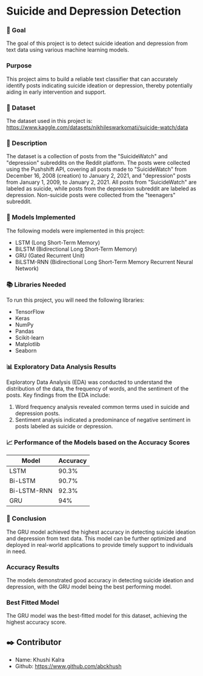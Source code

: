 # **Suicide and Depression Detection**

### 🎯 Goal
The goal of this project is to detect suicide ideation and depression from text data using various machine learning models.

### Purpose
This project aims to build a reliable text classifier that can accurately identify posts indicating suicide ideation or depression, thereby potentially aiding in early intervention and support.

### 🧵 Dataset
The dataset used in this project is: https://www.kaggle.com/datasets/nikhileswarkomati/suicide-watch/data

### 🧾 Description
The dataset is a collection of posts from the "SuicideWatch" and "depression" subreddits on the Reddit platform. The posts were collected using the Pushshift API, covering all posts made to "SuicideWatch" from December 16, 2008 (creation) to January 2, 2021, and "depression" posts from January 1, 2009, to January 2, 2021. All posts from "SuicideWatch" are labeled as suicide, while posts from the depression subreddit are labeled as depression. Non-suicide posts were collected from the "teenagers" subreddit.

### 🚀 Models Implemented
The following models were implemented in this project:
- LSTM (Long Short-Term Memory)
- BiLSTM (Bidirectional Long Short-Term Memory)
- GRU (Gated Recurrent Unit)
- BiLSTM-RNN (Bidirectional Long Short-Term Memory Recurrent Neural Network)

### 📚 Libraries Needed
To run this project, you will need the following libraries:
- TensorFlow
- Keras
- NumPy
- Pandas
- Scikit-learn
- Matplotlib
- Seaborn

### 📊 Exploratory Data Analysis Results
Exploratory Data Analysis (EDA) was conducted to understand the distribution of the data, the frequency of words, and the sentiment of the posts. Key findings from the EDA include:
1. Word frequency analysis revealed common terms used in suicide and depression posts.
2. Sentiment analysis indicated a predominance of negative sentiment in posts labeled as suicide or depression.

### 📈 Performance of the Models based on the Accuracy Scores
| Model            | Accuracy                                                               |
| ----------------- | ------------------------------------------------------------------ |
| LSTM | 90.3% |
| Bi-LSTM | 90.7% |
| Bi-LSTM-RNN| 92.3% |
| GRU | 94% |

### 📢 Conclusion
The GRU model achieved the highest accuracy in detecting suicide ideation and depression from text data. This model can be further optimized and deployed in real-world applications to provide timely support to individuals in need.

### Accuracy Results
The models demonstrated good accuracy in detecting suicide ideation and depression, with the GRU model being the best performing model.

### Best Fitted Model
The GRU model was the best-fitted model for this dataset, achieving the highest accuracy score.

## ✒️ Contributor
- Name: Khushi Kalra
- Github: https://www.github.com/abckhush
